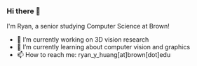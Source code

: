 ### Hi there 👋
I'm Ryan, a senior studying Computer Science at Brown!

- 🔭 I’m currently working on 3D vision research
- 🌱 I’m currently learning about computer vision and graphics
- 📫 How to reach me: ryan_y_huang[at]brown[dot]edu

<!--
**huangr0867/huangr0867** is a ✨ _special_ ✨ repository because its `README.md` (this file) appears on your GitHub profile.

Here are some ideas to get you started:

- 🔭 I’m currently working on ...
- 🌱 I’m currently learning ...
- 👯 I’m looking to collaborate on ...
- 🤔 I’m looking for help with ...
- 💬 Ask me about ...
- 📫 How to reach me: ...
- 😄 Pronouns: ...
- ⚡ Fun fact: ...
-->
